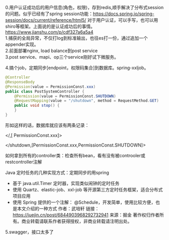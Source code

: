 0.用户认证成功后的用户信息(角色，权限)，存到redis,顺手解决了分布式session的问题。似乎已经有了spring session功能：https://docs.spring.io/spring-session/docs/current/reference/html5/
对于用户认证，可以手写，也可以用shiro等框架。上面说的是认证成功后的事情。https://www.jianshu.com/p/cdf327a6a5a4  
1.捕获的全局异常，不仅打log到标准输出，也往es打一份，通过追加一个appender实现。  
2.前面部署nginx, load balance到post service  
3.post service、mapi、op三个service刚好试下微服务。  

4.搞个job，定期同步[endpoint，权限码集合]到数据库。spring-xxljob。

```java
@Controller
@ResponseBody
@Permission(value = PermissionConst.xxx)
public class PostSystemController {
    @Permission(value = PermissionConst.SHUTDOWN)
    @RequestMapping(value = "/shutdown", method = RequestMethod.GET)
    public void stop() {
    }
}
```

形如这样的话，数据库就应该有两条记录：

</,[ PermissionConst.xxx]>

<\/shutdown,[PermissionConst.xxx,PermissionConst.SHUTDOWN]>

如何拿到所有的controller类：检查所有bean，看有没有被controoler或restcontroller注解

Java 定时任务的几种实现方式：定期同步的用spring

- 基于 java.util.Timer 定时器，实现类似闹钟的定时任务
- 使用 Quartz、elastic-job、xxl-job 等开源第三方定时任务框架，适合分布式项目应用
- 使用 Spring 提供的一个注解： @Schedule，开发简单，使用比较方便，也是本文介绍的一种方式
  作者：武培轩
  链接：https://juejin.cn/post/6844903968292732941
  来源：掘金
  著作权归作者所有。商业转载请联系作者获得授权，非商业转载请注明出处。

5.swagger，接口太多了